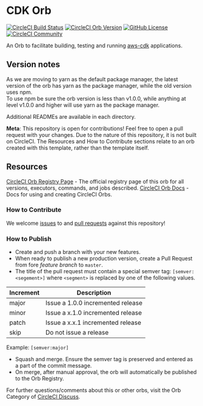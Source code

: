 # CDK Orb
[![CircleCI Build Status](https://circleci.com/gh/myhelix/cdk-orb.svg?style=shield "CircleCI Build Status")](https://circleci.com/gh/myhelix/cdk-orb) [![CircleCI Orb Version](https://img.shields.io/badge/endpoint.svg?url=https://badges.circleci.io/orb/helix/cdk)](https://circleci.com/orbs/registry/orb/helix/cdk) [![GitHub License](https://img.shields.io/badge/license-MIT-lightgrey.svg)](https://raw.githubusercontent.com/myhelix/cdk-orb/master/LICENSE) [![CircleCI Community](https://img.shields.io/badge/community-CircleCI%20Discuss-343434.svg)](https://discuss.circleci.com/c/ecosystem/orbs)

An Orb to facilitate building, testing and running [aws-cdk](https://github.com/aws/aws-cdk) applications.

## Version notes
As we are moving to yarn as the default package manager, the latest version of the orb has yarn as the package manager, while the old version uses npm.  
To use npm be sure the orb version is less than v1.0.0, while anything at level v1.0.0 and higher will use yarn as the package manager.


Additional READMEs are available in each directory.

**Meta**: This repository is open for contributions! Feel free to open a pull request with your changes. Due to the nature of this repository, it is not built on CircleCI. The Resources and How to Contribute sections relate to an orb created with this template, rather than the template itself.

## Resources

[CircleCI Orb Registry Page](https://circleci.com/developer/orbs/orb/myhelix/cdk) - The official registry page of this orb for all versions, executors, commands, and jobs described.
[CircleCI Orb Docs](https://circleci.com/docs/2.0/orb-intro/#section=configuration) - Docs for using and creating CircleCI Orbs.

### How to Contribute

We welcome [issues](https://github.com/myhelix/cdk-orb/issues) to and [pull requests](https://github.com/myhelix/cdk-orb/pulls) against this repository!

### How to Publish
* Create and push a branch with your new features.
* When ready to publish a new production version, create a Pull Request from fore _feature branch_ to `master`.
* The title of the pull request must contain a special semver tag: `[semver:<segement>]` where `<segment>` is replaced by one of the following values.

| Increment | Description|
| ----------| -----------|
| major     | Issue a 1.0.0 incremented release|
| minor     | Issue a x.1.0 incremented release|
| patch     | Issue a x.x.1 incremented release|
| skip      | Do not issue a release|

Example: `[semver:major]`

* Squash and merge. Ensure the semver tag is preserved and entered as a part of the commit message.
* On merge, after manual approval, the orb will automatically be published to the Orb Registry.


For further questions/comments about this or other orbs, visit the Orb Category of [CircleCI Discuss](https://discuss.circleci.com/c/orbs).

